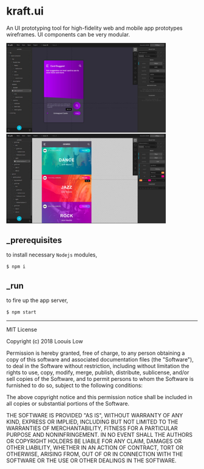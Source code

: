 # kraft.ui

An UI prototyping tool for high-fidelity web and mobile app prototypes wireframes. UI components can be very modular.

<p align="left">
  <img src="Screenshot_1.jpeg" width="420">
  <img src="Screenshot_2.jpeg" width="420">
</p>

## _prerequisites

to install necessary `Nodejs` modules,

```bash
$ npm i
```

## _run

to fire up the app server,

```bash
$ npm start
```

---

MIT License

Copyright (c) 2018 Loouis Low

Permission is hereby granted, free of charge, to any person obtaining a copy
of this software and associated documentation files (the "Software"), to deal
in the Software without restriction, including without limitation the rights
to use, copy, modify, merge, publish, distribute, sublicense, and/or sell
copies of the Software, and to permit persons to whom the Software is
furnished to do so, subject to the following conditions:

The above copyright notice and this permission notice shall be included in all
copies or substantial portions of the Software.

THE SOFTWARE IS PROVIDED "AS IS", WITHOUT WARRANTY OF ANY KIND, EXPRESS OR
IMPLIED, INCLUDING BUT NOT LIMITED TO THE WARRANTIES OF MERCHANTABILITY,
FITNESS FOR A PARTICULAR PURPOSE AND NONINFRINGEMENT. IN NO EVENT SHALL THE
AUTHORS OR COPYRIGHT HOLDERS BE LIABLE FOR ANY CLAIM, DAMAGES OR OTHER
LIABILITY, WHETHER IN AN ACTION OF CONTRACT, TORT OR OTHERWISE, ARISING FROM,
OUT OF OR IN CONNECTION WITH THE SOFTWARE OR THE USE OR OTHER DEALINGS IN THE
SOFTWARE.

